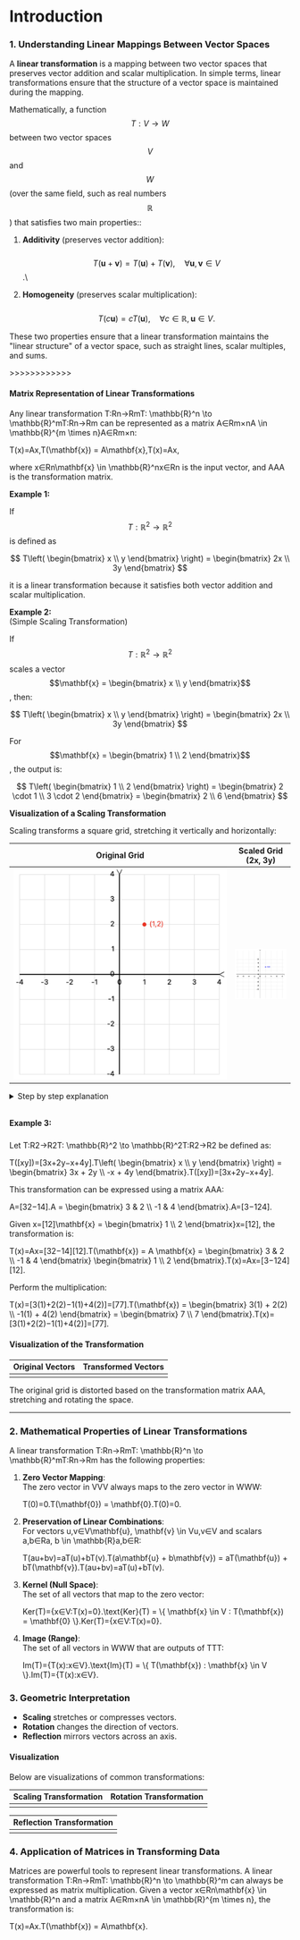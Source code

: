 # Introduction

### **1. Understanding Linear Mappings Between Vector Spaces**

A **linear transformation** is a mapping between two vector spaces that preserves vector addition and scalar multiplication. In simple terms, linear transformations ensure that the structure of a vector space is maintained during the mapping.

Mathematically, a function $$T:V→W$$ between two vector spaces $$V$$ and $$W$$ (over the same field, such as real numbers $$\mathbb{R}$$) that satisfies two main properties::&#x20;

1. **Additivity** (preserves vector addition):\
   \
   $$T(\mathbf{u} + \mathbf{v}) = T(\mathbf{u}) + T(\mathbf{v}), \quad \forall \mathbf{u}, \mathbf{v} \in V$$.\

2. **Homogeneity** (preserves scalar multiplication):\
   \
   $$T(c \mathbf{u}) = c T(\mathbf{u}), \quad \forall c \in \mathbb{R}, \mathbf{u} \in V.$$

These two properties ensure that a linear transformation maintains the "linear structure" of a vector space, such as straight lines, scalar multiples, and sums.



\>>>>>>>>>>>>

#### **Matrix Representation of Linear Transformations**

Any linear transformation T:Rn→RmT: \mathbb{R}^n \to \mathbb{R}^mT:Rn→Rm can be represented as a matrix A∈Rm×nA \in \mathbb{R}^{m \times n}A∈Rm×n:

T(x)=Ax,T(\mathbf{x}) = A\mathbf{x},T(x)=Ax,

where x∈Rn\mathbf{x} \in \mathbb{R}^nx∈Rn is the input vector, and AAA is the transformation matrix.









**Example 1:**

If $$T: \mathbb{R}^2 \to \mathbb{R}^2$$ is defined as

$$
T\left( \begin{bmatrix} x \\ y \end{bmatrix} \right) = \begin{bmatrix} 2x \\ 3y \end{bmatrix}
$$

&#x20;it is a linear transformation because it satisfies both vector addition and scalar multiplication.



**Example 2:** \
(Simple Scaling Transformation)

If  $$T: \mathbb{R}^2 \to \mathbb{R}^2$$  scales a vector $$\mathbf{x} = \begin{bmatrix} x \\ y \end{bmatrix}$$, then:

$$
T\left( \begin{bmatrix} x \\ y \end{bmatrix} \right) = \begin{bmatrix} 2x \\ 3y \end{bmatrix}
$$

For  $$\mathbf{x} = \begin{bmatrix} 1 \\ 2 \end{bmatrix}$$, the output is:

$$
T\left( \begin{bmatrix} 1 \\ 2 \end{bmatrix} \right) = \begin{bmatrix} 2 \cdot 1 \\ 3 \cdot 2 \end{bmatrix} = \begin{bmatrix} 2 \\ 6 \end{bmatrix}
$$

**Visualization of a Scaling Transformation**

Scaling transforms a square grid, stretching it vertically and horizontally:

<table><thead><tr><th width="383" align="center">Original Grid</th><th align="center">Scaled Grid (2x, 3y)</th></tr></thead><tbody><tr><td align="center"><img src="../../../../.gitbook/assets/image (1).png" alt="" data-size="original"></td><td align="center"><img src="../../../../.gitbook/assets/image (2).png" alt="" data-size="original"></td></tr></tbody></table>

<details>

<summary>Step by step explanation</summary>

1. Original Grid:
   * A standard coordinate system with equal spacing
   * The point (1,2) marked in red
   * Grid lines for reference
   * Clear axes with arrow heads

2) Scaled Grid:
   * The same coordinate system after applying the transformation
   * The transformed point (2,6) marked in blue
   * Grid lines showing the scaling effect (2x horizontal, 3y vertical)
   * Reference axes remaining in original position

You can clearly see how the transformation stretches the grid, with:

* Horizontal spacing doubled (2x scaling in x-direction)
* Vertical spacing tripled (3y scaling in y-direction)

The example point moves from (1,2) to (2,6), demonstrating how the transformation affects individual points in the space.

</details>

\
**Example 3:**&#x20;

###

Let T:R2→R2T: \mathbb{R}^2 \to \mathbb{R}^2T:R2→R2 be defined as:

T(\[xy])=\[3x+2y−x+4y].T\left( \begin{bmatrix} x \\\ y \end{bmatrix} \right) = \begin{bmatrix} 3x + 2y \\\ -x + 4y \end{bmatrix}.T(\[xy​])=\[3x+2y−x+4y​].

This transformation can be expressed using a matrix AAA:

A=\[32−14].A = \begin{bmatrix} 3 & 2 \\\ -1 & 4 \end{bmatrix}.A=\[3−1​24​].

Given x=\[12]\mathbf{x} = \begin{bmatrix} 1 \\\ 2 \end{bmatrix}x=\[12​], the transformation is:

T(x)=Ax=\[32−14]\[12].T(\mathbf{x}) = A \mathbf{x} = \begin{bmatrix} 3 & 2 \\\ -1 & 4 \end{bmatrix} \begin{bmatrix} 1 \\\ 2 \end{bmatrix}.T(x)=Ax=\[3−1​24​]\[12​].

Perform the multiplication:

T(x)=\[3(1)+2(2)−1(1)+4(2)]=\[77].T(\mathbf{x}) = \begin{bmatrix} 3(1) + 2(2) \\\ -1(1) + 4(2) \end{bmatrix} = \begin{bmatrix} 7 \\\ 7 \end{bmatrix}.T(x)=\[3(1)+2(2)−1(1)+4(2)​]=\[77​].

#### **Visualization of the Transformation**

| **Original Vectors** | **Transformed Vectors** |
| -------------------- | ----------------------- |
|                      |                         |

The original grid is distorted based on the transformation matrix AAA, stretching and rotating the space.





***

### **2. Mathematical Properties of Linear Transformations**

A linear transformation T:Rn→RmT: \mathbb{R}^n \to \mathbb{R}^mT:Rn→Rm has the following properties:

1.  **Zero Vector Mapping**:\
    The zero vector in VVV always maps to the zero vector in WWW:

    T(0)=0.T(\mathbf{0}) = \mathbf{0}.T(0)=0.
2.  **Preservation of Linear Combinations**:\
    For vectors u,v∈V\mathbf{u}, \mathbf{v} \in Vu,v∈V and scalars a,b∈Ra, b \in \mathbb{R}a,b∈R:

    T(au+bv)=aT(u)+bT(v).T(a\mathbf{u} + b\mathbf{v}) = aT(\mathbf{u}) + bT(\mathbf{v}).T(au+bv)=aT(u)+bT(v).
3.  **Kernel (Null Space)**:\
    The set of all vectors that map to the zero vector:

    Ker(T)={x∈V:T(x)=0}.\text{Ker}(T) = \\{ \mathbf{x} \in V : T(\mathbf{x}) = \mathbf{0} \\}.Ker(T)={x∈V:T(x)=0}.
4.  **Image (Range)**:\
    The set of all vectors in WWW that are outputs of TTT:

    Im(T)={T(x):x∈V}.\text{Im}(T) = \\{ T(\mathbf{x}) : \mathbf{x} \in V \\}.Im(T)={T(x):x∈V}.



### **3. Geometric Interpretation**

* **Scaling** stretches or compresses vectors.
* **Rotation** changes the direction of vectors.
* **Reflection** mirrors vectors across an axis.

#### **Visualization**

Below are visualizations of common transformations:

| **Scaling Transformation** | **Rotation Transformation** |
| -------------------------- | --------------------------- |
|                            |                             |

| **Reflection Transformation** |
| ----------------------------- |
|                               |





### **4. Application of Matrices in Transforming Data**

Matrices are powerful tools to represent linear transformations. A linear transformation T:Rn→RmT: \mathbb{R}^n \to \mathbb{R}^m can always be expressed as matrix multiplication. Given a vector x∈Rn\mathbf{x} \in \mathbb{R}^n and a matrix A∈Rm×nA \in \mathbb{R}^{m \times n}, the transformation is:

T(x)=Ax.T(\mathbf{x}) = A\mathbf{x}.
